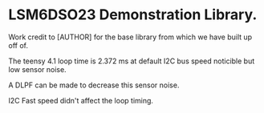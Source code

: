 # LSM6DSO23 Demonstration Library.

Work credit to [AUTHOR] for the base library from which we have built up off of.

The teensy 4.1 loop time is 2.372 ms at default I2C bus speed noticible but low sensor noise.

A DLPF can be made to decrease this sensor noise.

I2C Fast speed didn't affect the loop timing.